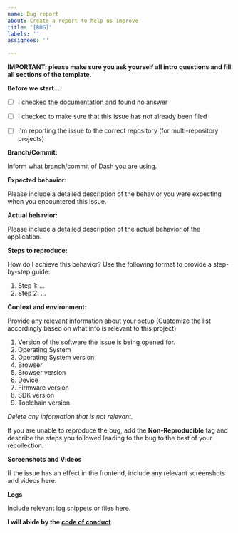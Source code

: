 ```yaml
---
name: Bug report
about: Create a report to help us improve
title: "[BUG]"
labels: ''
assignees: ''

---
```


**IMPORTANT: please make sure you ask yourself all intro questions and fill all sections of the template.**

**Before we start...:**

- [ ] I checked the documentation and found no answer
- [ ] I checked to make sure that this issue has not already been filed
- [ ] I'm reporting the issue to the correct repository (for multi-repository projects)


**Branch/Commit:**

Inform what branch/commit of Dash you are using.

**Expected behavior:**

Please include a detailed description of the behavior you were expecting when you encountered this issue.

**Actual behavior:**

Please include a detailed description of the actual behavior of the application.

**Steps to reproduce:**

How do I achieve this behavior? Use the following format to provide a step-by-step guide:

1. Step 1: ...
2. Step 2: ...

**Context and environment:**

Provide any relevant information about your setup (Customize the list accordingly based on what info is relevant to this project)

1. Version of the software the issue is being opened for.
2. Operating System
3. Operating System version
4. Browser
5. Browser version
6. Device
7. Firmware version
8. SDK version
9. Toolchain version

_Delete any information that is not relevant._

If you are unable to reproduce the bug, add the **Non-Reproducible** tag and describe the steps you followed leading to the bug to the best of your recollection.

**Screenshots and Videos**

If the issue has an effect in the frontend, include any relevant screenshots and videos here.

**Logs**

Include relevant log snippets or files here.

**I will abide by the [code of conduct](../blob/main/CODE_OF_CONDUCT.md)**
